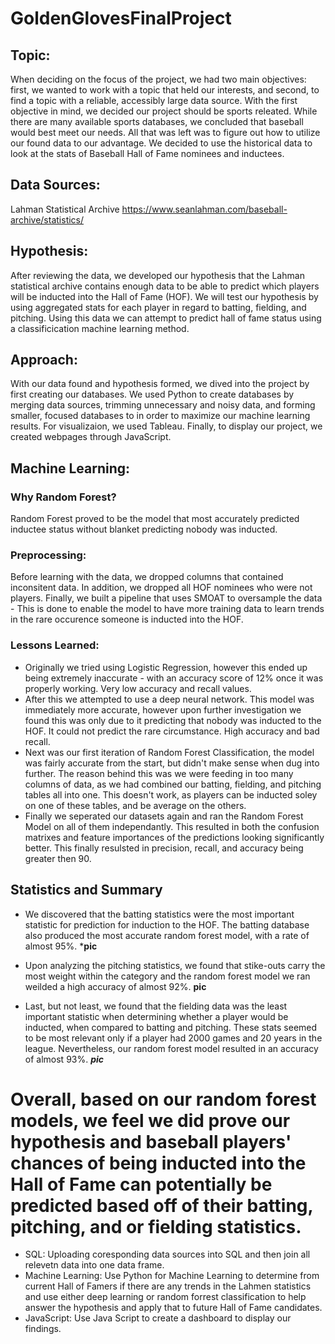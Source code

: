 # GoldenGlovesFinalProject

## Topic:
When deciding on the focus of the project, we had two main objectives: first, we wanted to work with a topic that held our interests, and second, to find a topic with a reliable, accessibly large data source.  With the first objective in mind, we decided our project should be sports releated.  While there are many available sports databases, we concluded that baseball would best meet our needs.  All that was left was to figure out how to utilize our found data to our advantage. We decided to use the historical data to look at the stats of Baseball Hall of Fame nominees and inductees. 

## Data Sources:
Lahman Statistical Archive
https://www.seanlahman.com/baseball-archive/statistics/

## Hypothesis:
After reviewing the data, we developed our hypothesis that the Lahman statistical archive contains enough data to be able to predict which players will be inducted into the Hall of Fame (HOF). We will test our hypothesis by using aggregated stats for each player in regard to batting, fielding, and pitching. Using this data we can attempt to predict hall of fame status using a classificication machine learning method.

## Approach:
With our data found and hypothesis formed, we dived into the project by first creating our databases.  We used Python to create databases by merging data sources, trimming unnecessary and noisy data, and forming smaller, focused databases to in order to maximize our machine learning results. For visualizaion, we used Tableau.  Finally, to display our project, we created webpages through JavaScript.

## Machine Learning:
### Why Random Forest?
Random Forest proved to be the model that most accurately predicted inductee status without blanket predicting nobody was inducted.

### Preprocessing:
Before learning with the data, we dropped columns that contained inconsitent data. In addition, we dropped all HOF nominees who were not players. Finally, we built a pipeline that uses SMOAT to oversample the data - This is done to enable the model to have more training data to learn trends in the rare occurence someone is inducted into the HOF.

### Lessons Learned:
   - Originally we tried using Logistic Regression, however this ended up being extremely inaccurate - with an accuracy score of 12% once it was properly working. Very low accuracy and recall values.
   - After this we attempted to use a deep neural network. This model was immediately more accurate, however upon further investigation we found this was only due to it predicting that nobody was inducted to the HOF. It could not predict the rare circumstance. High accuracy and bad recall.
   - Next was our first iteration of Random Forest Classification, the model was fairly accurate from the start, but didn't make sense when dug into further. The reason behind this was we were feeding in too many columns of data, as we had combined our batting, fielding, and pitching tables all into one. This doesn't work, as players can be inducted soley on one of these tables, and be average on the others.
  - Finally we seperated our datasets again and ran the Random Forest Model on all of them independantly. This resulted in both the confusion matrixes and feature importances of the predictions looking significantly better. This finally resulsted in precision, recall, and accuracy being greater then 90.
  
## Statistics and Summary
   - We discovered that the batting statistics were the most important statistic for prediction for induction to the HOF. The batting database also produced the most accurate random forest model, with a rate of almost 95%. 
*****pic****

   - Upon analyzing the pitching statistics, we found that stike-outs carry the most weight within the category and the random forest model we ran weilded a high accuracy of almost 92%.
****pic****

   - Last, but not least, we found that the fielding data was the least important statistic when determining whether a player would be inducted, when compared to batting and pitching. These stats seemed to be most relevant only if a player had 2000 games and 20 years in the league. Nevertheless, our random forest model resulted in an accuracy of almost 93%.
***pic***

Overall, based on our random forest models, we feel we did prove our hypothesis and baseball players' chances of being inducted into the Hall of Fame can potentially be predicted based off of their batting, pitching, and or fielding statistics.
=======
- SQL: Uploading coresponding data sources into SQL and then join all relevetn data into one data frame.
- Machine Learning: Use Python for Machine Learning to determine from current Hall of Famers if there are any trends in the Lahmen statistics and use either deep learning or random forrest classification to help answer the hypothesis and apply that to future Hall of Fame candidates. 
- JavaScript: Use Java Script to create a dashboard to display our findings. 
